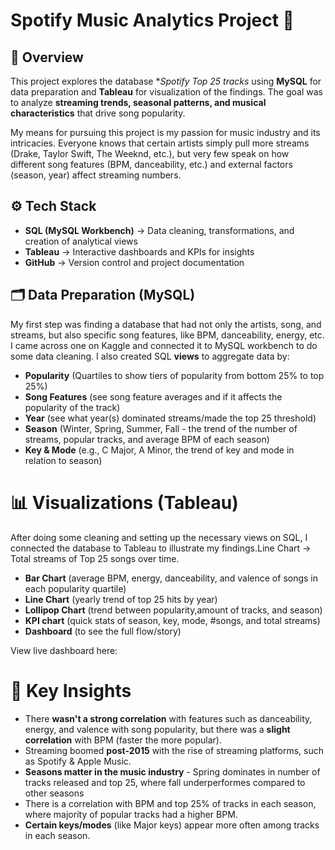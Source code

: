 # Spotify Music Analytics Project 🎵

## 📌 Overview
This project explores the database **Spotify Top 25 tracks* using **MySQL** for data preparation and **Tableau** for visualization of the findings.
The goal was to analyze **streaming trends, seasonal patterns, and musical characteristics** that drive song popularity.

My means for pursuing this project is my passion for music industry and its intricacies.
Everyone knows that certain artists simply pull more streams (Drake, Taylor Swift, The Weeknd, etc.), but very few speak on how different song features (BPM, danceability, etc.) and external factors (season, year) affect streaming numbers. 

## ⚙️ Tech Stack
- **SQL (MySQL Workbench)** → Data cleaning, transformations, and creation of analytical views  
- **Tableau** → Interactive dashboards and KPIs for insights  
- **GitHub** → Version control and project documentation

## 🗂️ Data Preparation (MySQL)
My first step was finding a database that had not only the artists, song, and streams, but also specific song features, like BPM, danceability, energy, etc.
I came across one on Kaggle and connected it to MySQL workbench to do some data cleaning.
I also created SQL **views** to aggregate data by:
  - **Popularity** (Quartiles to show tiers of popularity from bottom 25% to top 25%)
  - **Song Features** (see song feature averages and if it affects the popularity of the track)
  - **Year** (see what year(s) dominated streams/made the top 25 threshold)
  - **Season** (Winter, Spring, Summer, Fall - the trend of the number of streams, popular tracks, and average BPM of each season)
  - **Key & Mode** (e.g., C Major, A Minor, the trend of key and mode in relation to season)

# 📊 Visualizations (Tableau)
After doing some cleaning and setting up the necessary views on SQL, I connected the database to Tableau to illustrate my findings.Line Chart → Total streams of Top 25 songs over time.
- **Bar Chart** (average BPM, energy, danceability, and valence of songs in each popularity quartile)
- **Line Chart** (yearly trend of top 25 hits by year)
- **Lollipop Chart** (trend between popularity,amount of tracks, and season)
- **KPI chart** (quick stats of season, key, mode, #songs, and total streams)
- **Dashboard** (to see the full flow/story)

View live dashboard here: 

# 🔑 Key Insights
- There **wasn't a strong correlation** with features such as danceability, energy, and valence with song popularity, but there was a **slight correlation** with BPM (faster the more popular).
- Streaming boomed **post-2015** with the rise of streaming platforms, such as Spotify & Apple Music.
- **Seasons matter in the music industry** - Spring dominates in number of tracks released and top 25, where fall underperformes compared to other seasons
- There is a correlation with BPM and top 25% of tracks in each season, where majority of popular tracks had a higher BPM.
- **Certain keys/modes** (like Major keys) appear more often among tracks in each season.

